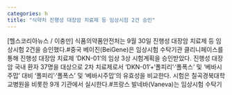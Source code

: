 ```yaml
---
categories: h
title: "식약처 진행성 대장암 치료제 등 임상시험 2건 승인"
---
```

[헬스코리아뉴스 / 이충만] 식품의약품안전처는 9월 30일 진행성 대장암 치료제 등 임상시험 2건을 승인했다.#중국 베이진(BeiGene)은 임상시험 수탁기관 클리니페이스를 통해 진행성 대장암 치료제 ‘DKN-01’의 임상 3상 시험계획을 승인받았다. 진행성 대장암 국내 환자 37명을 대상으로 2차 치료제로서 ‘DKN-01’+‘폴피리’·‘폴폭스’ 및 ‘베바시주맙’ 대비 ‘폴피리’·‘폴폭스’ 및 ‘베바시주맙’의 유효성을 비교한다. 시험은 칠곡경북대학교병원을 비롯한 9개 기관에서 실시한다.#프랑스 발네바(Vaneva)는 임상시험 수탁기